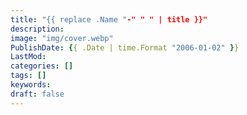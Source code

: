 ```yaml
---
title: "{{ replace .Name "-" " " | title }}"
description:
image: "img/cover.webp"
PublishDate: {{ .Date | time.Format "2006-01-02" }}
LastMod: 
categories: []
tags: []
keywords:
draft: false
---
```

